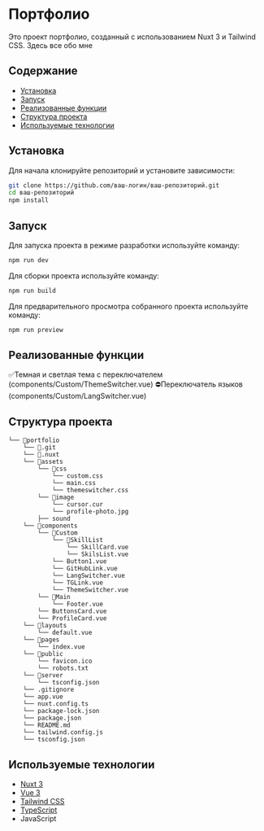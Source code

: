 # Портфолио

Это проект портфолио, созданный с использованием Nuxt 3 и Tailwind CSS. Здесь все обо мне

## Содержание

- [Установка](#установка)
- [Запуск](#запуск)
- [Реализованные функции](#реализованные-функции)
- [Структура проекта](#структура-проекта)
- [Используемые технологии](#используемые-технологии)

## Установка

Для начала клонируйте репозиторий и установите зависимости:

```sh
git clone https://github.com/ваш-логин/ваш-репозиторий.git
cd ваш-репозиторий
npm install
```

## Запуск

Для запуска проекта в режиме разработки используйте команду:

```sh
npm run dev
```

Для сборки проекта используйте команду:

```sh
npm run build
```

Для предварительного просмотра собранного проекта используйте команду:

```sh
npm run preview
```

## Реализованные функции

✅Темная и светлая тема с переключателем (components/Custom/ThemeSwitcher.vue)
⛔Переключатель языков (components/Custom/LangSwitcher.vue)

## Структура проекта

```
└── 📁portfolio
    └── 📁.git
    └── 📁.nuxt
    └── 📁assets
        └── 📁css
            └── custom.css
            └── main.css
            └── themeswitcher.css
        └── 📁image
            └── cursor.cur
            └── profile-photo.jpg
        ├── sound
    └── 📁components
        └── 📁Custom
            └── 📁SkillList
                └── SkillCard.vue
                └── SkilsList.vue
            └── Button1.vue
            └── GitHubLink.vue
            └── LangSwitcher.vue
            └── TGLink.vue
            └── ThemeSwitcher.vue
        └── 📁Main
            └── Footer.vue
        └── ButtonsCard.vue
        └── ProfileCard.vue
    └── 📁layouts
        └── default.vue
    └── 📁pages
        └── index.vue
    └── 📁public
        └── favicon.ico
        └── robots.txt
    └── 📁server
        └── tsconfig.json
    └── .gitignore
    └── app.vue
    └── nuxt.config.ts
    └── package-lock.json
    └── package.json
    └── README.md
    └── tailwind.config.js
    └── tsconfig.json
```

## Используемые технологии

- [Nuxt 3](https://nuxt.com/)
- [Vue 3](https://vuejs.org/)
- [Tailwind CSS](https://tailwindcss.com/)
- [TypeScript](https://www.typescriptlang.org/)
- JavaScript
